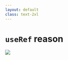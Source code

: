 ```yaml
---
layout: default
class: text-2xl
---
```


# `useRef` reason

<img src="/images/03-when-06.png" class="code h-full m-auto" />